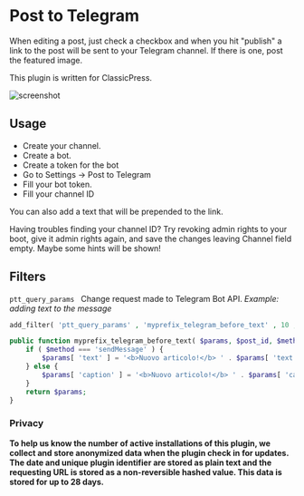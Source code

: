 # Post to Telegram

When editing a post, just check a checkbox and when you hit "publish" a link to the post will be sent to your Telegram channel.
If there is one, post the featured image.

This plugin is written for ClassicPress.

![screenshot](images/screenshot-1.jpg)

## Usage

- Create your channel.
- Create a bot.
- Create a token for the bot
- Go to Settings -> Post to Telegram
- Fill your bot token.
- Fill your channel ID

You can also add a text that will be prepended to the link.

Having troubles finding your channel ID?
Try revoking admin rights to your boot, give it admin rights again, and save the changes leaving Channel field empty.
Maybe some hints will be shown!

## Filters

`ptt_query_params`
 
Change request made to Telegram Bot API.
_Example: adding text to the message_

```php
add_filter( 'ptt_query_params' , 'myprefix_telegram_before_text' , 10 , 3 );

public function myprefix_telegram_before_text( $params, $post_id, $method ) {
	if ( $method === 'sendMessage' ) {
		$params[ 'text' ] = '<b>Nuovo articolo!</b> ' . $params[ 'text' ];
	} else {
		$params[ 'caption' ] = '<b>Nuovo articolo!</b> ' . $params[ 'caption' ];
	}
	return $params;
}
```


### Privacy
**To help us know the number of active installations of this plugin, we collect and store anonymized data when the plugin check in for updates. The date and unique plugin identifier are stored as plain text and the requesting URL is stored as a non-reversible hashed value. This data is stored for up to 28 days.**


